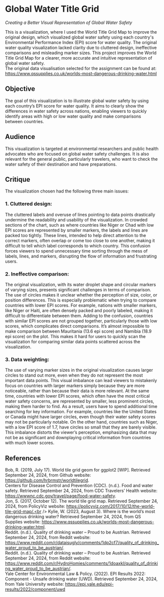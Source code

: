 # Global Water Title Grid
*Creating a Better Visual Representation of Global Water Safety*

This is a visualization, where I used the World Title Grid Map to improve the original design, which visualized global water safety using each country's Environmental Performance Index (EPI) score for water quality. The original water quality visualization lacked clarity due to cluttered design, ineffective comparisons and misleading marker sizes. This project improves the World Title Grid Map for a clearer, more accurate and intuitive representation of global water safety.\
The original data visualisation selected for the assignment can be found at:
https://www.qssupplies.co.uk/worlds-most-dangerous-drinking-water.html

## Objective
The goal of this visualization is to illustrate global water safety by using each country’s EPI score for water quality. It aims to clearly show the differences in water safety across nations, enabling viewers to quickly identify areas with high or low water quality and make comparisons between countries.

## Audience
This visualization is targeted at environmental researchers and public health advocates who are focused on global water safety challenges. It is also relevant for the general public, particularly travelers, who want to check the water safety of their destination and have preparations.

## Critique
The visualization chosen had the following three main issues:
### 1. Cluttered design:
The cluttered labels and overuse of lines pointing to data points drastically undermine the readability and usability of the visualization. In crowded sections of the chart, such as where countries like Niger or Chad with low EPI scores are represented by smaller markers, the labels and lines are packed too tightly. These lines, intended to help direct attention to the correct markers, often overlap or come too close to one another, making it difficult to tell which label corresponds to which country. This confusion forces viewers to spend unnecessary time sorting through the mess of labels, lines, and markers, disrupting the flow of information and frustrating users.
### 2. Ineffective comparison:
The original visualization, with its water droplet shape and circular markers of varying sizes, presents significant challenges in terms of comparison. The use of circles makes it unclear whether the perception of size, color, or position differences. This is especially problematic when trying to compare countries with lower EPI scores. For example, nations with smaller markers, like Niger or Haiti, are often densely packed and poorly labeled, making it difficult to differentiate between them. Adding to the confusion, countries with similar EPI scores are not grouped together, particularly those with low scores, which complicates direct comparisons. It’s almost impossible to make comparison between Mauritania (13.6 epi score) and Namibia (18.9 epi score) on the plot. This makes it hard for users to quickly scan the visualization for comparing similar data points scattered across the visualization.
### 3. Data weighting:
The use of varying marker sizes in the original visualization causes larger circles to stand out more, even when they do not represent the most important data points. This visual imbalance can lead viewers to mistakenly focus on countries with larger markers simply because they are more noticeable, rather than because their data is more relevant. At the same time, countries with lower EPI scores, which often have the most critical water safety concerns, are represented by smaller, less prominent circles, making them harder to find. As a result, users have to spend additional time searching for key information. For example, countries like the United States or Canada might have larger circles, even though their water safety scores may not be particularly notable. On the other hand, countries such as Niger, with a low EPI score of 1.7, have circles so small that they are barely visible. This imbalance distorts the viewer’s perception, emphasizing data that may not be as significant and downplaying critical information from countries with much lower scores.

## References
Bob, R. (2019, July 17). World tile grid geom for ggplot2 [WIP]. Retrieved September 24, 2024, from Github website: https://github.com/hrbrmstr/worldtilegrid. <br />
Centers for Disease Control and Prevention (CDC). (n.d.). Food and water safety. Retrieved September 24, 2024, from CDC Travelers’ Health website: https://wwwnc.cdc.gov/travel/page/food-water-safety. <br />
Jon, S. (2017, October 12). The world tile grid map. Retrieved September 24, 2024, from PolicyViz website: https://policyviz.com/2017/10/12/the-world-tile-grid-map/.<br />
Kylie, W. (2023, August 3). Where is the world’s most dangerous drinking water? Retrieved September 24, 2024, from QS Supplies website: https://www.qssupplies.co.uk/worlds-most-dangerous-drinking-water.html. <br />
Reddit. (n.d.). Quality of drinking water – Proud to be Austrian. Retrieved September 24, 2024, from Reddit website: https://www.reddit.com/r/dataisugly/comments/1dp2cf7/quality_of_drinking_water_proud_to_be_austrian/. <br />
Reddit. (n.d.). Quality of drinking water – Proud to be Austrian. Retrieved September 24, 2024, from Reddit website: https://www.reddit.com/r/HydroHomies/comments/1doaxkl/quality_of_drinking_water_proud_to_be_austrian/. <br />
Yale Center for Environmental Law & Policy. (2022). EPI Results 2022: Component - Unsafe drinking water (UWD). Retrieved September 24, 2024, from Yale University website: https://epi.yale.edu/epi-results/2022/component/uwd
